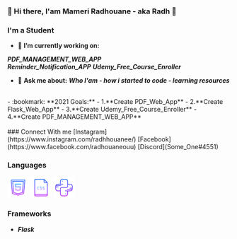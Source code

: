 <!--
**someone20dz/someone20dz** is a ✨ _special_ ✨ repository because its `README.md` (this file) appears on your GitHub profile.
-->
### 👋 Hi there, I'am Mameri Radhouane - aka Radh 👋

### I'm a Student
- :hammer: **I’m currently working on:**

***PDF_MANAGEMENT_WEB_APP***</br>
***Reminder_Notification_APP***
***Udemy_Free_Course_Enroller***
</br>
- :pencil: **Ask me about:** ***Who I'am - how i started to code - learning resources***
</br>
- :bookmark: **2021 Goals:**
- 1.**Create PDF_Web_App**
- 2.**Create Flask_Web_App**
- 3.**Create Udemy_Free_Course_Enroller**
- 4.**Create PDF_MANAGEMENT_WEB_APP**


</br>
</br>
### Connect With me
[Instagram](https://www.instagram.com/radhhouanee/) [Facebook](https://www.facebook.com/radhouaneouu) [Discord](Some_One#4551)

### Languages
![HTML](Icons/HTML.png) ![CSS](Icons/CSS.png) ![Python](Icons/Python.png)


### Frameworks

- ***Flask***
